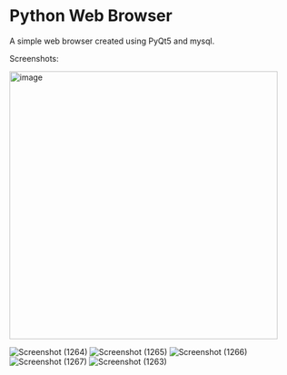 # Python Web Browser

A simple web browser created using PyQt5 and mysql.

Screenshots:

<img width="472" alt="image" src="https://github.com/tomatopickle/Computer-Project/assets/65482369/421bc6cf-bcf6-4b7f-8c99-60a38fd195c7">

![Screenshot (1264)](https://github.com/tomatopickle/Computer-Project/assets/65482369/21127664-2449-4aa0-86c0-f2b67e7ee690)
![Screenshot (1265)](https://github.com/tomatopickle/Computer-Project/assets/65482369/f750a9c3-8cdc-4b82-bfde-9e172136e4a7)
![Screenshot (1266)](https://github.com/tomatopickle/Computer-Project/assets/65482369/8ff1bc02-07c5-42f3-867e-a21c4547b085)
![Screenshot (1267)](https://github.com/tomatopickle/Computer-Project/assets/65482369/1110844a-98d3-4b7f-8ac7-788d7e70121a)
![Screenshot (1263)](https://github.com/tomatopickle/Computer-Project/assets/65482369/28d7ff09-e233-4d99-8bcf-ce62fda8927e)
